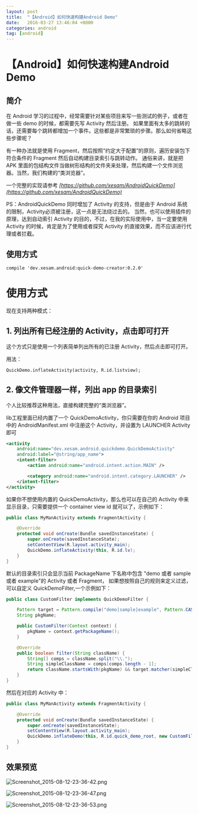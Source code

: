 ```yaml
---
layout: post
title:  "【Android】如何快速构建Android Demo"
date:   2016-03-27 13:46:04 +0800
categories: android
tag: [android]
---
```


# 【Android】如何快速构建Android Demo

## 简介

在 Android 学习的过程中，经常需要针对某些项目来写一些测试的例子，或者在做一些 demo 的时候，都需要先写 Activity 然后注册。
如果里面有太多的跳转的话，还需要每个跳转都增加一个事件。这些都是非常繁琐的步骤。那么如何省略这些步骤呢？

有一种办法就是使用 Fragment，然后按照“约定大于配置”的原则，遍历安装包下符合条件的 Fragment 然后自动构建目录索引与跳转动作。
通俗来讲，就是把 APK 里面的包结构文件当做树形结构的文件夹来处理，然后构建一个文件浏览器。当然，我们构建的“类浏览器”。

一个完整的实现请参考 *[https://github.com/xesam/AndroidQuickDemo](https://github.com/xesam/AndroidQuickDemo)*

PS：AndroidQuickDemo 同时增加了 Activity 的支持，但是由于 Android 系统的限制，Activity必须被注册，这一点是无法绕过去的。
当然，也可以使用插件的原理，达到自动索引 Activity 的目的，不过，在我的实际使用中，当一定要使用 Activity 的时候，肯定是为了使用或者探究 Activity 的直接效果，而不应该进行代理或者拦截。

## 使用方式

    compile 'dev.xesam.android:quick-demo-creator:0.2.0'

# 使用方式

现在支持两种模式：

## 1. 列出所有已经注册的 Activity，点击即可打开
这个方式只是使用一个列表简单列出所有的已注册 Activity，然后点击即可打开。

用法：

    QuickDemo.inflateActivity(activity, R.id.listview);

## 2. 像文件管理器一样，列出 app 的目录索引

个人比较推荐这种用法，直接构建完整的“类浏览器”。

lib工程里面已经内置了一个 QuickDemoActivity，你只需要在你的 Android 项目中的 AndroidManifest.xml 中注册这个 Activity，并设置为 LAUNCHER Activity 即可

```xml
<activity
    android:name="dev.xesam.android.quickdemo.QuickDemoActivity"
    android:label="@string/app_name">
    <intent-filter>
        <action android:name="android.intent.action.MAIN" />

        <category android:name="android.intent.category.LAUNCHER" />
    </intent-filter>
</activity>
```

如果你不想使用内置的 QuickDemoActivity，那么也可以在自己的 Activity 中来显示目录，只需要提供一个 container view id 就可以了，示例如下：

```java
public class MyManActivity extends FragmentActivity {

    @Override
    protected void onCreate(Bundle savedInstanceState) {
        super.onCreate(savedInstanceState);
        setContentView(R.layout.activity_main);
        QuickDemo.inflateActivity(this, R.id.lv);
    }
}

```

默认的目录索引只会显示当前 PackageName 下名称中包含 "demo 或者 sample 或者 example"的 Activity 或者 Fragment，
如果想按照自己的规则来定义过滤，可以自定义 QuickDemoFilter,一个示例如下：

```java
public class CustomFilter implements QuickDemoFilter {

    Pattern target = Pattern.compile("demo|sample|example", Pattern.CASE_INSENSITIVE);
    String pkgName;

    public CustomFilter(Context context) {
        pkgName = context.getPackageName();
    }

    @Override
    public boolean filter(String className) {
        String[] comps = className.split("\\.");
        String simpleClassName = comps[comps.length - 1];
        return className.startsWith(pkgName) && target.matcher(simpleClassName).find() && simpleClassName.indexOf("$") == -1;
    }
}
```

然后在对应的 Activity 中：

```java
public class MyManActivity extends FragmentActivity {

    @Override
    protected void onCreate(Bundle savedInstanceState) {
        super.onCreate(savedInstanceState);
        setContentView(R.layout.activity_main);
        QuickDemo.inflateDemo(this, R.id.quick_demo_root, new CustomFilter(this));
    }
}

```

## 效果预览

![Screenshot_2015-08-12-23-36-42.png](https://github.com/xesam/AndroidQuickDemo/raw/master/Screenshot_2015-08-12-23-36-42.png)

![Screenshot_2015-08-12-23-36-47.png](https://github.com/xesam/AndroidQuickDemo/raw/master/Screenshot_2015-08-12-23-36-47.png)

![Screenshot_2015-08-12-23-36-53.png](https://github.com/xesam/AndroidQuickDemo/blob/master/Screenshot_2015-08-12-23-36-53.png)

